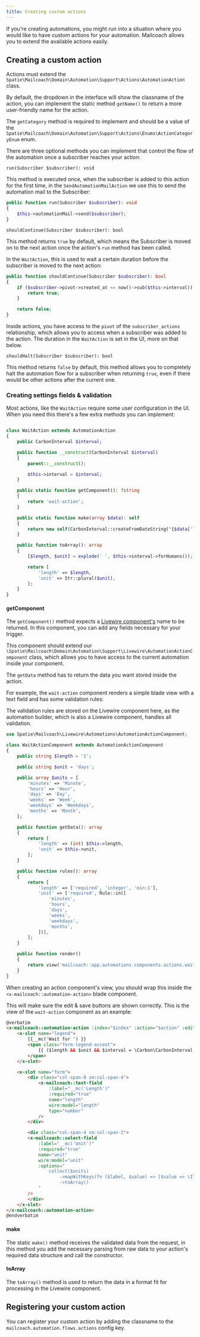```yaml
---
title: Creating custom actions
---
```


If you're creating automations, you might run into a situation where you would like to have custom actions for your automation. Mailcoach allows you to extend the available actions easily.

## Creating a custom action

Actions must extend the `Spatie\Mailcoach\Domain\Automation\Support\Actions\AutomationAction` class.

By default, the dropdown in the interface will show the classname of the action, you can implement the static method `getName()` to return a more user-friendly name for the action.

The `getCategory` method is required to implement and should be a value of the `Spatie\Mailcoach\Domain\Automation\Support\Actions\Enums\ActionCategoryEnum` enum.

There are three optional methods you can implement that control the flow of the automation once a subscriber reaches your action:

`run(Subscriber $subscriber): void`

This method is executed once, when the subscriber is added to this action for the first time, in the `SendAutomationMailAction` we use this to send the automation mail to the Subscriber:

```php
public function run(Subscriber $subscriber): void
{
    $this->automationMail->send($subscriber);
}
```

`shouldContinue(Subscriber $subscriber): bool`

This method returns `true` by default, which means the Subscriber is moved on to the next action once the action's `run` method has been called.

In the `WaitAction`, this is used to wait a certain duration before the subscriber is moved to the next action:

```php
public function shouldContinue(Subscriber $subscriber): bool
{
    if ($subscriber->pivot->created_at <= now()->sub($this->interval)) {
        return true;
    }

    return false;
}
```
Inside actions, you have access to the `pivot` of the `subscriber_actions` relationship, which allows you to access when a subscriber was added to the action. The duration in the `WaitAction` is set in the UI, more on that below.

`shouldHalt(Subscriber $subscriber): bool`

This method returns `false` by default, this method allows you to completely halt the automation flow for a subscriber when returning `true`, even if there would be other actions after the current one.

### Creating settings fields & validation

Most actions, like the `WaitAction` require some user configuration in the UI. When you need this there's a few extra methods you can implement:

```php

class WaitAction extends AutomationAction
{
    public CarbonInterval $interval;

    public function __construct(CarbonInterval $interval)
    {
        parent::__construct();

        $this->interval = $interval;
    }

    public static function getComponent(): ?string
    {
        return 'wait-action';
    }

    public static function make(array $data): self
    {
        return new self(CarbonInterval::createFromDateString("{$data['length']} {$data['unit']}"));
    }

    public function toArray(): array
    {
        [$length, $unit] = explode(' ', $this->interval->forHumans());

        return [
            'length' => $length,
            'unit' => Str::plural($unit),
        ];
    }
}
```

#### getComponent

The `getComponent()` method expects a [Livewire component's](https://laravel-livewire.com/docs/2.x/making-components) name to be returned. In this component, you can add any fields necessary for your trigger. 

This component should extend our `\Spatie\Mailcoach\Domain\Automation\Support\Livewire\AutomationActionComponent` class, which allows you to have access to the current automation inside your component.

The `getData` method has to return the data you want stored inside the action.

For example, the `wait-action` component renders a simple blade view with a text field and has some validation rules:

The validation rules are stored on the Livewire component here, as the automation builder, which is also a Livewire component, handles all validation.

```php
use Spatie\Mailcoach\Livewire\Automations\AutomationActionComponent;

class WaitActionComponent extends AutomationActionComponent
{
    public string $length = '1';

    public string $unit = 'days';

    public array $units = [
        'minutes' => 'Minute',
        'hours' => 'Hour',
        'days' => 'Day',
        'weeks' => 'Week',
        'weekdays' => 'Weekdays',
        'months' => 'Month',
    ];

    public function getData(): array
    {
        return [
            'length' => (int) $this->length,
            'unit' => $this->unit,
        ];
    }

    public function rules(): array
    {
        return [
            'length' => ['required', 'integer', 'min:1'],
            'unit' => ['required', Rule::in([
                'minutes',
                'hours',
                'days',
                'weeks',
                'weekdays',
                'months',
            ])],
        ];
    }

    public function render()
    {
        return view('mailcoach::app.automations.components.actions.waitAction');
    }
}
```

When creating an action component's view, you should wrap this inside the `<x-mailcoach::automation-action>` blade component. 

This will make sure the edit & save buttons are shown correctly. This is the view of the `wait-action` component as an example:

```html
@verbatim
<x-mailcoach::automation-action :index="$index" :action="$action" :editing="$editing" :editable="$editable" :deletable="$deletable">
    <x-slot name="legend">
        {{__mc('Wait for ') }}
        <span class="form-legend-accent">
            {{ ($length && $unit && $interval = \Carbon\CarbonInterval::createFromDateString("{$length} {$unit}")) ? $interval->cascade()->forHumans() : '…' }}
        </span>
    </x-slot>

    <x-slot name="form">
        <div class="col-span-8 sm:col-span-4">
            <x-mailcoach::text-field
                :label="__mc('Length')"
                :required="true"
                name="length"
                wire:model="length"
                type="number"
            />
        </div>

        <div class="col-span-4 sm:col-span-2">
        <x-mailcoach::select-field
            :label="__mc('Unit')"
            :required="true"
            name="unit"
            wire:model="unit"
            :options="
                collect($units)
                    ->mapWithKeys(fn ($label, $value) => [$value => \Illuminate\Support\Str::plural($label, (int) $length)])
                    ->toArray()
            "
        />
        </div>
    </x-slot>
</x-mailcoach::automation-action>
@endverbatim
```

#### make

The static `make()` method receives the validated data from the request, in this method you add the necessary parsing from raw data to your action's required data structure and call the constructor.

#### toArray

The `toArray()` method is used to return the data in a format fit for processing in the Livewire component.

## Registering your custom action

You can register your custom action by adding the classname to the `mailcoach.automation.flows.actions` config key.
